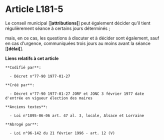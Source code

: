 # Article L181-5

Le conseil municipal [**]attributions[**] peut également décider qu'il tient régulièrement séance à certains jours
déterminés ;

mais, en ce cas, les questions à discuter et à décider sont également, sauf en cas d'urgence, communiquées trois jours au
moins avant la séance [**]délai[**].

**Liens relatifs à cet article**

	**Codifié par**:

	  - Décret n°77-90 1977-01-27

	**Créé par**:

	  - Décret n°77-90 1977-01-27 JORF et JONC 3 février 1977 date d'entrée en vigueur élection des maires

	**Anciens textes**:

	  - Loi n°1895-06-06 art. 47 al. 3, locale, Alsace et Lorraine

	**Abrogé par**:

	  - Loi n°96-142 du 21 février 1996 - art. 12 (V)
